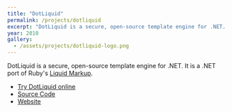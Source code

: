 ```yaml
---
title: "DotLiquid"
permalink: /projects/dotliquid
excerpt: "DotLiquid is a secure, open-source template engine for .NET. It is a .NET port of Ruby's Liquid Markup."
year: 2010
gallery:
  - /assets/projects/dotliquid-logo.png
---
```


DotLiquid is a secure, open-source template engine for .NET. It is a .NET port of Ruby's [Liquid Markup](http://liquidmarkup.org).

* [Try DotLiquid online](http://dotliquidmarkup.org/try-online)
* [Source Code](https://github.com/dotliquid/dotliquid)
* [Website](http://dotliquidmarkup.org)